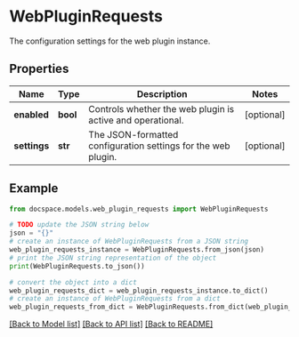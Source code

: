 # WebPluginRequests

The configuration settings for the web plugin instance.

## Properties

Name | Type | Description | Notes
------------ | ------------- | ------------- | -------------
**enabled** | **bool** | Controls whether the web plugin is active and operational. | [optional] 
**settings** | **str** | The JSON-formatted configuration settings for the web plugin. | [optional] 

## Example

```python
from docspace.models.web_plugin_requests import WebPluginRequests

# TODO update the JSON string below
json = "{}"
# create an instance of WebPluginRequests from a JSON string
web_plugin_requests_instance = WebPluginRequests.from_json(json)
# print the JSON string representation of the object
print(WebPluginRequests.to_json())

# convert the object into a dict
web_plugin_requests_dict = web_plugin_requests_instance.to_dict()
# create an instance of WebPluginRequests from a dict
web_plugin_requests_from_dict = WebPluginRequests.from_dict(web_plugin_requests_dict)
```
[[Back to Model list]](../README.md#documentation-for-models) [[Back to API list]](../README.md#documentation-for-api-endpoints) [[Back to README]](../README.md)


